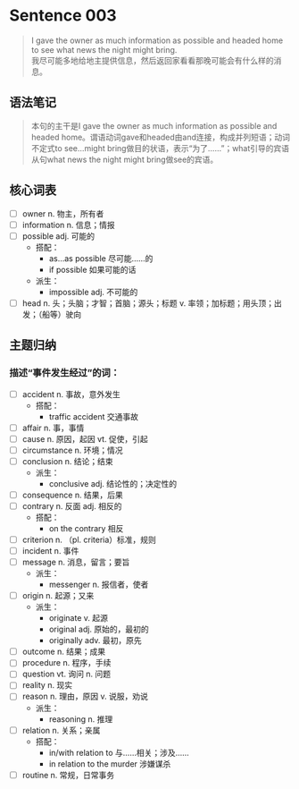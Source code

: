 # Sentence 003

> I gave the owner as much information as possible and headed home to see what news the night might bring.  
> 我尽可能多地给地主提供信息，然后返回家看看那晚可能会有什么样的消息。

## 语法笔记
> 本句的主干是I gave the owner as much information as possible and headed home。谓语动词gave和headed由and连接，构成并列短语；动词不定式to see…might bring做目的状语，表示“为了……”；what引导的宾语从句what news the night might bring做see的宾语。

## 核心词表
- [ ] owner n. 物主，所有者
- [ ] information n. 信息；情报
- [ ] possible adj. 可能的
  - 搭配：
    - as…as possible 尽可能……的
    - if possible 如果可能的话
  - 派生：
    - impossible adj. 不可能的
- [ ] head n. 头；头脑；才智；首脑；源头；标题 v. 率领；加标题；用头顶；出发；（船等）驶向

## 主题归纳

### 描述“事件发生经过”的词：

- [ ] accident n. 事故，意外发生
  - 搭配：
    - traffic accident 交通事故
- [ ] affair n. 事，事情
- [ ] cause n. 原因，起因 vt. 促使，引起
- [ ] circumstance n. 环境；情况
- [ ] conclusion n. 结论；结束
  - 派生：
    - conclusive adj. 结论性的；决定性的
- [ ] consequence n. 结果，后果
- [ ] contrary n. 反面 adj. 相反的
  - 搭配：
    - on the contrary 相反
- [ ] criterion n. （pl. criteria）标准，规则
- [ ] incident n. 事件
- [ ] message n. 消息，留言；要旨
  - 派生：
    - messenger n. 报信者，使者
- [ ] origin n. 起源；又来
  - 派生：
    - originate v. 起源
    - original adj. 原始的，最初的
    -  originally adv. 最初，原先
- [ ] outcome n. 结果；成果
- [ ] procedure n. 程序，手续
- [ ] question vt. 询问 n. 问题
- [ ] reality n. 现实
- [ ] reason n. 理由，原因 v. 说服，劝说
  - 派生：
    - reasoning n. 推理
- [ ] relation n. 关系；亲属
  - 搭配：
    - in/with relation to 与……相关；涉及……
    - in relation to the murder 涉嫌谋杀
- [ ] routine n. 常规，日常事务